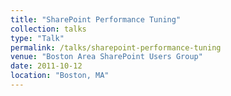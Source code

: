 ```yaml
---
title: "SharePoint Performance Tuning"
collection: talks
type: "Talk"
permalink: /talks/sharepoint-performance-tuning
venue: "Boston Area SharePoint Users Group"
date: 2011-10-12
location: "Boston, MA"
---
```

